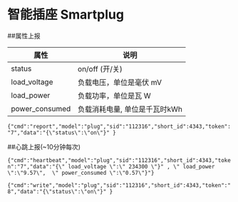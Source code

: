 # 智能插座 Smartplug

##属性上报

| 属性 | 说明 |
| -- | -- |
| status | on/off        (开/关) |
| load_voltage | 负载电压，单位是毫伏 mV |
| load_power | 负载功率，单位是瓦 W |
| power_consumed | 负载消耗电量, 单位是千瓦时kWh |

```{"cmd":"report","model":"plug","sid":"112316","short_id":4343,"token":"7","data":"{\"status\":\"on\"}" }```

##心跳上报(~10分钟每次)

```{"cmd":"heartbeat","model":"plug","sid":"112316","short_id":4343,"token":"7","data":"{\" load_voltage \":\" 234300 \"}" , \" load_power \":\"9.57\",  \" power_consumed \":\"0.57\"}"}```

```{"cmd":"write","model":"plug","sid":"112316","short_id":4343,"token":"8","data":"{\"status\":\"on\"}" }```
